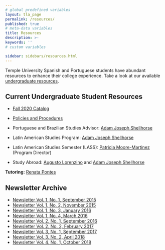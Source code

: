 ```yaml
---
# global predefined variables
layout: tla_page
permalink: /resources/
published: true
# meta-data variables
title: Resources
description: >-
keywords: ''
# custom variables

sidebar: sidebars/resources.html
---
```

Temple University Spanish and Portuguese students have abundant resources to enhance their college experience. Take a look at our available [undergraduate resources](#current-undergraduate-student-resources).

## Current Undergraduate Student Resources
- [Fall 2020 Catalog](https://drive.google.com/file/d/1ydryN2vL8YsrKvjp2wLie42Jn6_4EY4n/view?usp=sharing)
- [Policies and Procedures](https://liberalarts.temple.edu/sites/liberalarts/files/Departmental%20Policies%20Sept%202014-2%20%281%29.pdf)

- Portuguese and Brazilian Studies Advisor: [Adam Joseph Shellhorse](mailto:aj.shellhorse@temple.edu)
- Latin American Studies Program: [Adam Joseph Shellhorse](mailto:aj.shellhorse@temple.edu)
- Latin American Studies Semester (LASS): [Patricia Moore-Martinez](mailto:pmoore04@temple.edu) (Program Director)
- Study Abroad: [Augusto Lorenzino](mailto:augusto.lorenzino@temple.edu) and [Adam Joseph Shellhorse](mailto:aj.shellhorse@temple.edu)

**Tutoring:** [Renata Pontes](mailto:tuh34211@temple.edu)

## Newsletter Archive
- [Newsletter Vol. 1, No. 1, September 2015](https://us11.campaign-archive.com/?u=579655a2880e5661113c3dab0&id=b3f8dd0355)
- [Newsletter Vol. 1, No. 2, November 2015 ](https://us11.campaign-archive.com/?u=579655a2880e5661113c3dab0&id=252f2f1f90)
- [Newsletter Vol. 1, No. 3, January 2016 ](https://us11.campaign-archive.com/?u=579655a2880e5661113c3dab0&id=5b945bfda1)
- [Newsletter Vol. 1, No. 4, March 2016  ](https://us11.campaign-archive.com/?u=579655a2880e5661113c3dab0&id=0ab644229d)
- [Newsletter Vol. 2, No. 1, September 2016](https://us11.campaign-archive.com/?u=579655a2880e5661113c3dab0&id=23ded308e8&e=0fa6818824)
- [Newsletter Vol. 2, No. 2, February 2017](https://us11.campaign-archive.com/?u=579655a2880e5661113c3dab0&id=d8f663bc63)
- [Newsletter Vol. 3, No. 1, September 2017](https://us11.campaign-archive.com/?u=579655a2880e5661113c3dab0&id=bf0224e131)
- [Newsletter Vol. 3, No. 2, April 2018](https://us11.campaign-archive.com/?u=579655a2880e5661113c3dab0&id=903ed93d36)
- [Newsletter Vol. 4, No. 1, October 2018](https://us11.campaign-archive.com/?u=579655a2880e5661113c3dab0&id=4a65a1187c)
